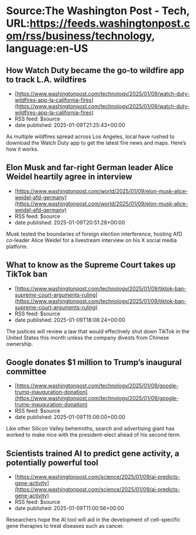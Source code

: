 # Source:The Washington Post - Tech, URL:https://feeds.washingtonpost.com/rss/business/technology, language:en-US

## How Watch Duty became the go-to wildfire app to track L.A. wildfires
 - [https://www.washingtonpost.com/technology/2025/01/09/watch-duty-wildfires-app-la-california-fires](https://www.washingtonpost.com/technology/2025/01/09/watch-duty-wildfires-app-la-california-fires)
 - RSS feed: $source
 - date published: 2025-01-09T21:25:43+00:00

As multiple wildfires spread across Los Angeles, local have rushed to download the Watch Duty app to get the latest fire news and maps. Here’s how it works.

## Elon Musk and far-right German leader Alice Weidel heartily agree in interview
 - [https://www.washingtonpost.com/world/2025/01/09/elon-musk-alice-weidel-afd-germany](https://www.washingtonpost.com/world/2025/01/09/elon-musk-alice-weidel-afd-germany)
 - RSS feed: $source
 - date published: 2025-01-09T20:51:28+00:00

Musk tested the boundaries of foreign election interference, hosting AfD co-leader Alice Weidel for a livestream interview on his X social media platform.

## What to know as the Supreme Court takes up TikTok ban
 - [https://www.washingtonpost.com/technology/2025/01/09/tiktok-ban-supreme-court-arguments-ruling](https://www.washingtonpost.com/technology/2025/01/09/tiktok-ban-supreme-court-arguments-ruling)
 - RSS feed: $source
 - date published: 2025-01-09T18:08:24+00:00

The justices will review a law that would effectively shut down TikTok in the United States this month unless the company divests from Chinese ownership.

## Google donates $1 million to Trump’s inaugural committee
 - [https://www.washingtonpost.com/technology/2025/01/09/google-trump-inauguration-donation](https://www.washingtonpost.com/technology/2025/01/09/google-trump-inauguration-donation)
 - RSS feed: $source
 - date published: 2025-01-09T15:06:00+00:00

Like other Silicon Valley behemoths, search and advertising giant has worked to make nice with the president-elect ahead of his second term.

## Scientists trained AI to predict gene activity, a potentially powerful tool
 - [https://www.washingtonpost.com/science/2025/01/09/ai-predicts-gene-activity](https://www.washingtonpost.com/science/2025/01/09/ai-predicts-gene-activity)
 - RSS feed: $source
 - date published: 2025-01-09T11:00:56+00:00

Researchers hope the AI tool will aid in the development of cell-specific gene therapies to treat diseases such as cancer.

